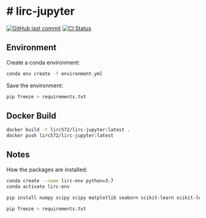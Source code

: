 # # lirc-jupyter

[![GitHub last commit](https://img.shields.io/github/last-commit/lirc572/lirc-jupyter?style=for-the-badge)](https://github.com/lirc572/lirc-jupyter)
[![CI Status](https://img.shields.io/github/workflow/status/lirc572/lirc-jupyter/ci?style=for-the-badge)](https://github.com/lirc572/lirc-jupyter/actions/workflows/ci.yml)

## Environment

Create a conda environment:

```bash
conda env create -f environment.yml
```

Save the environment:

```bash
pip freeze > requirements.txt
```

## Docker Build

```bash
docker build -t lirc572/lirc-jupyter:latest .
docker push lirc572/lirc-jupyter:latest
```

## Notes

How the packages are installed:

```bash
conda create --name lirc-env python=3.7
conda activate lirc-env

pip install numpy scipy scipy matplotlib seaborn scikit-learn scikit-learn torch transformers captum jupyterlab octave-kernel

pip freeze > requirements.txt
```
